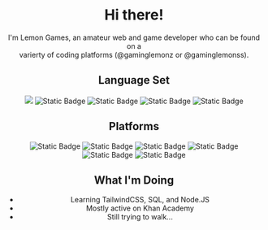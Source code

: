 <div align='center'>
  <h1>Hi there!</h1>
  <p>I'm Lemon Games, an amateur web and game developer who can be found on a<br>varierty of coding platforms (@gaminglemonz or @gaminglemonss).</p>
  
  <h2>Language Set</h2>
  <img src='https://img.shields.io/badge/Javascript-black?style=for-the-badge&logo=javascript&logoColor=white'>
  <img alt="Static Badge" src="https://img.shields.io/badge/P5.JS-f53692?style=for-the-badge&logo=p5.js&logoColor=white">
  <img alt="Static Badge" src="https://img.shields.io/badge/HTML5-orange?style=for-the-badge&logo=html5&logoColor=white">
  <img alt="Static Badge" src="https://img.shields.io/badge/CSS-blue?style=for-the-badge&logo=css3&logoColor=white">
  <img alt="Static Badge" src="https://img.shields.io/badge/python-yellow?style=for-the-badge&logo=python&logoColor=white">
  
  <h2>Platforms</h2>
  <img alt="Static Badge" src="https://img.shields.io/badge/github-black?style=for-the-badge&logo=github&logoColor=white">
  <img alt="Static Badge" src="https://img.shields.io/badge/khan%20academy-11fac0?style=for-the-badge&logo=khan-academy&logoColor=white">
  <img alt="Static Badge" src="https://img.shields.io/badge/replit-orange?style=for-the-badge&logo=replit&logoColor=white">
  <img alt="Static Badge" src="https://img.shields.io/badge/glitch-0704c2?style=for-the-badge&logo=glitch&logoColor=white">
  <img alt="Static Badge" src="https://img.shields.io/badge/dev.to-black?style=for-the-badge&logo=dev.to&logoColor=white">
  <img alt="Static Badge" src="https://img.shields.io/badge/codepen-black?style=for-the-badge&logo=codepen&logoColor=white">  

  <h2>What I'm Doing</h2>
  
  <ul>
    <li>Learning TailwindCSS, SQL, and Node.JS</li>
    <li>Mostly active on Khan Academy</li>
    <li>Still trying to walk...</li>
  </ul>
</div>
